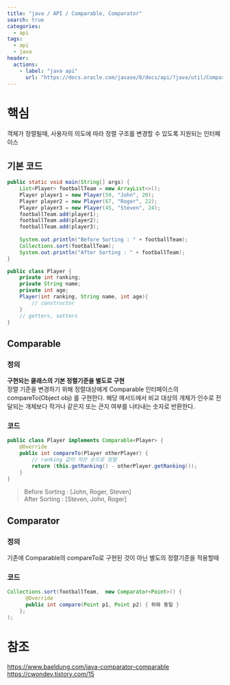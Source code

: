 ```yaml
---
title: "java / API / Comparable, Comparator"
search: true
categories: 
  - api
tags: 
  - api
  - java
header:  
  actions:
    - label: "java api"
      url: "https://docs.oracle.com/javase/8/docs/api/?java/util/Comparator.html"
---
```


# 핵심
객체가 정렬될때, 사용자의 의도에 따라 정렬 구조를 변경할 수 있도록 지원되는 인터페이스  

## 기본 코드
```java
public static void main(String[] args) {
    List<Player> footballTeam = new ArrayList<>();
    Player player1 = new Player(59, "John", 20);
    Player player2 = new Player(67, "Roger", 22);
    Player player3 = new Player(45, "Steven", 24);
    footballTeam.add(player1);
    footballTeam.add(player2);
    footballTeam.add(player3);
 
    System.out.println("Before Sorting : " + footballTeam);
    Collections.sort(footballTeam);
    System.out.println("After Sorting : " + footballTeam);
}
```
```java
public class Player {
    private int ranking;
    private String name;
    private int age;  
    Player(int ranking, String name, int age){
	    // constructor
    }
    // getters, setters  
}
```

## Comparable
### 정의
**구현되는 클래스의 기본 정렬기준을 별도로 구현**  
 정렬 기준을 변경하기 위해 정렬대상에게 Comparable 인터페이스의 compareTo(Object obj) 를 구현한다. 해당 메서드에서 비교 대상의 개체가 인수로 전달되는 개체보다 작거나 같은지 또는 큰지 여부를 나타내는 숫자로 반환한다.
 
### 코드
```java
public class Player implements Comparable<Player> {
    @Override
    public int compareTo(Player otherPlayer) {
	    // ranking 값이 작은 순으로 정렬
        return (this.getRanking() - otherPlayer.getRanking());
    }
}
```
> Before Sorting : [John, Roger, Steven]  
> After Sorting : [Steven, John, Roger]

## Comparator
### 정의
기존에 Comparable의 compareTo로 구현된 것이 아닌 별도의 정렬기준을 적용할때
### 코드
```java
Collections.sort(footballTeam,  new Comparator<Point>() {
	  @Override
	  public int compare(Point p1, Point p2) { 위와 동일 }
	};
);
```

# 참조
https://www.baeldung.com/java-comparator-comparable
https://cwondev.tistory.com/15
<!--stackedit_data:
eyJoaXN0b3J5IjpbLTE2OTczMjE3ODUsMjkwNDM1NTE0LC0xOT
U1MzE3MjQsLTE0MTkyMTU2MzEsMTI3MDUzNzI4OSw1NTY5ODA2
MjldfQ==
-->